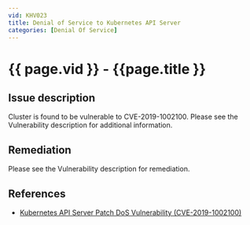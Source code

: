 ```yaml
---
vid: KHV023
title: Denial of Service to Kubernetes API Server
categories: [Denial Of Service]
---
```


# {{ page.vid }} - {{page.title }}

## Issue description

Cluster is found to be vulnerable to CVE-2019-1002100. Please see the Vulnerability description for additional information.

## Remediation

Please see the Vulnerability description for remediation.

## References

- [Kubernetes API Server Patch DoS Vulnerability (CVE-2019-1002100)](https://blog.aquasec.com/kubernetes-vulnerability-cve-2019-1002100)